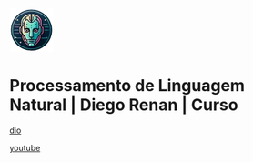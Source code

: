 ![alt text](image.png)

# Processamento de Linguagem Natural | Diego Renan | Curso

[dio](https://web.dio.me/course/processamento-de-linguagem-natural/learning/521db34c-3fc4-4c50-91e5-1832396c1158?back=/track/coding-the-future-ia-generativa-microsoft-copilot&tab=undefined&moduleId=undefined)

[youtube](https://www.youtube.com/playlist?list=PLUFkgDlXfnjt7yHcy_iw-brEYHTaj923V)
